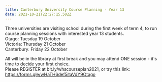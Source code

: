 ```yaml
---
title: Canterbury University Course Planning - Year 13
date: 2021-10-21T22:27:15.502Z
---
```

Three universities are visiting school during the first week of term 4, to run course planning sessions with interested year 13 students.  
Otago: Tuesday 19 October  
Victoria: Thursday 21 October  
Canterbury: Friday 22 October  

All will be in the library at first break and you may attend ONE session - it's time to decide your first choice.  
Please REGISTER at bit.ly/whscourseplan2021,
or try this link: https://forms.gle/wHaTH6def5itaVdY9Otago 
